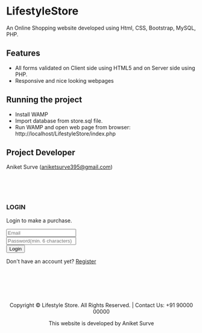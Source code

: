 # LifestyleStore
An Online Shopping website developed using Html, CSS, Bootstrap, MySQL, PHP.<br>


Features
--------

* All forms validated on Client side using HTML5 and on Server side using PHP.
* Responsive and nice looking webpages 

Running the project 
-------------------

* Install WAMP
* Import database from store.sql file.
* Run WAMP and open web page from browser: http://localhost/LifestyleStore/index.php

Project Developer
----------------
Aniket Surve (aniketsurve395@gmail.com)


<?php
    require 'connection.php';
    session_start();
?>
<!DOCTYPE html>
<html>
    <head>
        <link rel="shortcut icon" href="img/lifestyleStore.png" />
        <title>Lifestyle Store</title>
        <meta charset="UTF-8">
        <meta name="viewport" content="width=device-width, initial-scale=1.0">
        <!-- latest compiled and minified CSS -->
        <link rel="stylesheet" href="bootstrap/css/bootstrap.min.css" type="text/css">
        <!-- jquery library -->
        <script type="text/javascript" src="bootstrap/js/jquery-3.2.1.min.js"></script>
        <!-- Latest compiled and minified javascript -->
        <script type="text/javascript" src="bootstrap/js/bootstrap.min.js"></script>
        <!-- External CSS -->
        <link rel="stylesheet" href="css/style.css" type="text/css">
    </head>
    <body>
        <div>
            <?php
                require 'header.php';
            ?>
            <br><br><br>
           <div class="container">
                <div class="row">
                    <div class="col-xs-6 col-xs-offset-3">
                        <div class="panel panel-primary">
                            <div class="panel-heading">
                                <h3>LOGIN</h3>
                            </div>
                            <div class="panel-body">
                                <p>Login to make a purchase.</p>
                                <form method="post" action="login_submit.php">
                                    <div class="form-group">
                                        <input type="email" class="form-control" name="email" placeholder="Email" pattern="[a-z0-9._%+-]+@[a-z0-9.-]+\.[a-z]{2,3}$">
                                    </div>
                                    <div class="form-group">
                                        <input type="password" class="form-control" name="password" placeholder="Password(min. 6 characters)" pattern=".{6,}">
                                    </div>
                                    <div class="form-group">
                                        <input type="submit" value="Login" class="btn btn-primary">
                                    </div>
                                </form>
                            </div>
                            <div class="panel-footer">Don't have an account yet? <a href="signup.php">Register</a></div>
                        </div>
                    </div>
                </div>
           </div>
           <br><br><br><br><br>
           <footer class="footer">
               <div class="container">
               <center>
                   <p>Copyright &copy Lifestyle Store. All Rights Reserved. | Contact Us: +91 90000 00000</p>
                   <p>This website is developed by Aniket Surve</p>
               </center>
               </div>
           </footer>
        </div>
    </body>
</html>
